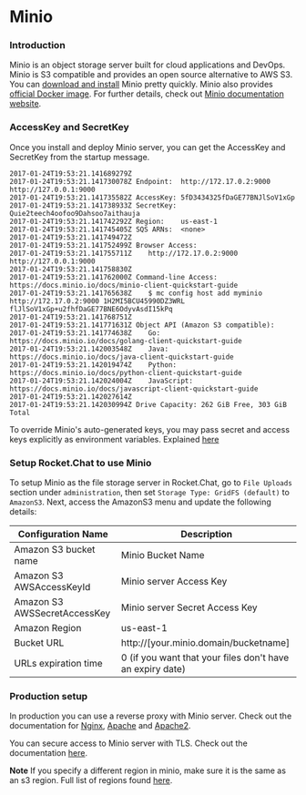 # Minio

### Introduction
Minio is an object storage server built for cloud applications and DevOps. Minio is S3 compatible and provides an open source
alternative to AWS S3. You can [download and install](https://minio.io/downloads) Minio pretty quickly. Minio also provides [official Docker image](https://hub.docker.com/r/minio/minio/). For further details, check out [Minio documentation website](https://docs.minio.io/).

### AccessKey and SecretKey

Once you install and deploy Minio server, you can get the AccessKey and SecretKey from the startup message.  
```
2017-01-24T19:53:21.141689279Z
2017-01-24T19:53:21.141730078Z Endpoint:  http://172.17.0.2:9000  http://127.0.0.1:9000
2017-01-24T19:53:21.141735582Z AccessKey: 5fD3434325fDaGE77BNJlSoV1xGp
2017-01-24T19:53:21.141738933Z SecretKey: Quie2teech4oofoo9Dahsoo7aithauja
2017-01-24T19:53:21.141742292Z Region:    us-east-1
2017-01-24T19:53:21.141745405Z SQS ARNs:  <none>
2017-01-24T19:53:21.141749472Z
2017-01-24T19:53:21.141752499Z Browser Access:
2017-01-24T19:53:21.141755711Z    http://172.17.0.2:9000  http://127.0.0.1:9000
2017-01-24T19:53:21.141758830Z
2017-01-24T19:53:21.141762000Z Command-line Access: https://docs.minio.io/docs/minio-client-quickstart-guide
2017-01-24T19:53:21.141765638Z    $ mc config host add myminio http://172.17.0.2:9000 1H2MI5BCU45990DZ3WRL flJlSoV1xGp+u2fhfDaGE77BNE6OdyvAsdI15kPq
2017-01-24T19:53:21.141768751Z
2017-01-24T19:53:21.141771631Z Object API (Amazon S3 compatible):
2017-01-24T19:53:21.141774638Z    Go:         https://docs.minio.io/docs/golang-client-quickstart-guide
2017-01-24T19:53:21.142003548Z    Java:       https://docs.minio.io/docs/java-client-quickstart-guide
2017-01-24T19:53:21.142019474Z    Python:     https://docs.minio.io/docs/python-client-quickstart-guide
2017-01-24T19:53:21.142024004Z    JavaScript: https://docs.minio.io/docs/javascript-client-quickstart-guide
2017-01-24T19:53:21.142027614Z
2017-01-24T19:53:21.142030994Z Drive Capacity: 262 GiB Free, 303 GiB Total
```
To override Minio's auto-generated keys, you may pass secret and access keys explicitly as environment variables. Explained [here](https://docs.minio.io/docs/minio-docker-quickstart-guide)

### Setup Rocket.Chat to use Minio
To setup Minio as the file storage server in Rocket.Chat, go to `File Uploads` section under `administration`, then set `Storage Type: GridFS (default)` to `AmazonS3`. Next, access the AmazonS3 menu and update the following details:

| Configuration Name | Description |
| ------------------ | ------------- |
| Amazon S3 bucket name | Minio Bucket Name |
| Amazon S3 AWSAccessKeyId | Minio server Access Key |
| Amazon S3 AWSSecretAccessKey | Minio server Secret Access Key |
| Amazon Region |  us-east-1 |
| Bucket URL | http://[your.minio.domain/bucketname] |
| URLs expiration time | 0 (if you want that your files don't have an expiry date) |

### Production setup

In production you can use a reverse proxy with Minio server. Check out the documentation for [Nginx](https://docs.minio.io/docs/setup-nginx-proxy-with-minio#main), [Apache](https://docs.minio.io/docs/setup-apache-http-proxy-with-minio-server) and [Apache2](https://www.digitalocean.com/community/tutorials/how-to-use-apache-http-server-as-reverse-proxy-using-mod_proxy-extension).

You can secure access to Minio server with TLS. Check out the documentation [here](https://docs.minio.io/docs/how-to-secure-access-to-minio-server-with-tls).

**Note** If you specify a different region in minio, make sure it is the same as an s3 region.  Full list of regions found [here](https://docs.aws.amazon.com/general/latest/gr/rande.html#s3_region).
